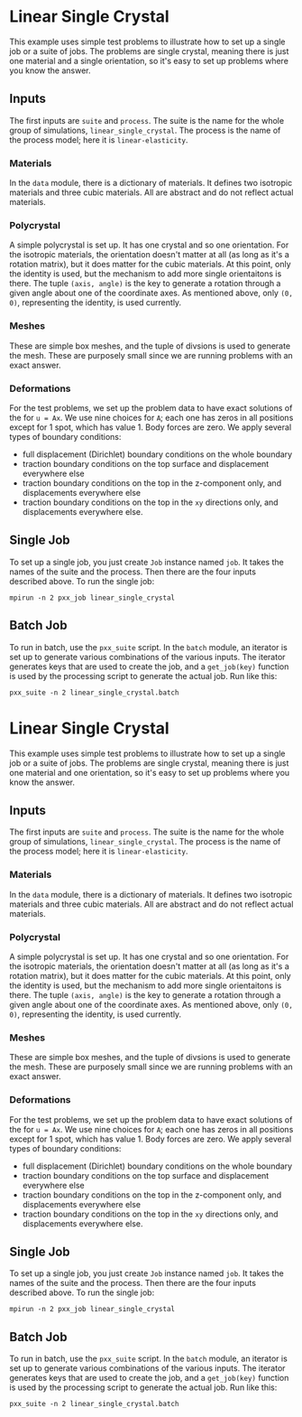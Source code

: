 # Linear Single Crystal

This example uses simple test problems to illustrate how to set up a single job or a suite of jobs. The problems are single crystal, meaning there is just one material and a single orientation, so it's easy to set up problems where you know the answer.

## Inputs
The first inputs are `suite` and `process`.  The suite is the name for the whole group of simulations, `linear_single_crystal`. The process is the name of the process model; here it is `linear-elasticity`.

### Materials
In the `data` module, there is a dictionary of materials. It defines two isotropic materials and three cubic materials.  All are abstract and do not reflect actual materials.

### Polycrystal
A simple polycrystal is set up. It has one crystal and so one orientation. For the isotropic materials, the orientation doesn't matter at all (as long as it's a rotation matrix), but it does matter for the cubic materials.  At this point, only the identity is used, but the mechanism to add more single orientaitons is there. The tuple `(axis, angle)` is the key to generate a rotation through a given angle about one of the coordinate axes. As mentioned above, only `(0, 0)`, representing the identity, is used currently.

### Meshes
These are simple box meshes, and the tuple of divsions is used to generate the mesh.  These are purposely small since we are running problems with an exact answer.

### Deformations
For the test problems, we set up the problem data to have exact solutions of the for `u = Ax`.  We use nine choices for `A`; each one has zeros in all positions except for 1 spot, which has value 1.  Body forces are zero. We apply several types of boundary conditions:
* full displacement (Dirichlet) boundary conditions on the whole boundary
* traction boundary conditions on the top surface and displacement everywhere else
* traction boundary conditions on the top in the z-component only, and displacements everywhere else
* traction boundary conditions on the top in the `xy` directions only, and displacements everywhere else.

## Single Job

To set up a single job, you just create `Job` instance named `job`. It takes the names of the suite and the process.  Then there are the four inputs described above. To run the single job:

```mpirun -n 2 pxx_job linear_single_crystal```

## Batch Job
To run in batch, use the `pxx_suite` script. In the `batch` module, an iterator is set up to generate various combinations of the various inputs. The iterator generates keys that are used to create the job, and a `get_job(key)` function is used by the processing script to generate the actual job. Run like this:

```pxx_suite -n 2 linear_single_crystal.batch```
# Linear Single Crystal

This example uses simple test problems to illustrate how to set up a single job or a suite of jobs. The problems are single crystal, meaning there is just one
material and one orientation, so it's easy to set up problems where you know
the answer.

## Inputs
The first inputs are `suite` and `process`.  The suite is the name for the
whole group of simulations, `linear_single_crystal`. The process is the name
of the process model; here it is `linear-elasticity`.

### Materials
In the `data` module, there is a dictionary of materials. It defines two
isotropic materials and three cubic materials.  All are abstract and do not
reflect actual materials.

### Polycrystal
A simple polycrystal is set up. It has one crystal and so one orientation. For
the isotropic materials, the orientation doesn't matter at all (as long as
it's a rotation matrix), but it does matter for the cubic materials.  At this point, only the identity is used, but the mechanism to add more single orientaitons is there. The tuple `(axis, angle)` is the key to generate a
rotation through a given angle about one of the coordinate axes. As mentioned
above, only `(0, 0)`, representing the identity, is used currently.

### Meshes
These are simple box meshes, and the tuple of divsions is used to generate
the mesh.  These are purposely small since we are running problems with an
exact answer.

### Deformations
For the test problems, we set up the problem data to have exact solutions of
the for `u = Ax`.  We use nine choices for `A`; each one has zeros in all
positions except for 1 spot, which has value 1.  Body forces are zero. We apply
several types of boundary conditions:
* full displacement (Dirichlet) boundary conditions on the whole boundary
* traction boundary conditions on the top surface and displacement everywhere else
* traction boundary conditions on the top in the z-component only, and displacements everywhere else
* traction boundary conditions on the top in the `xy` directions only, and displacements everywhere else.

## Single Job

To set up a single job, you just create `Job` instance named `job`. It takes
the names of the suite and the process.  Then there are the four inputs
described above. To run the single job:

```mpirun -n 2 pxx_job linear_single_crystal```

## Batch Job
To run in batch, use the `pxx_suite` script. In the `batch` module, an iterator
is set up to generate various combinations of the various inputs. The iterator
generates keys that are used to create the job, and a `get_job(key)` function
is used by the processing script to generate the actual job. Run like this:

```pxx_suite -n 2 linear_single_crystal.batch```
